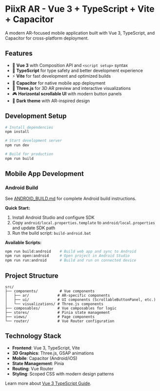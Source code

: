 # PiixR AR - Vue 3 + TypeScript + Vite + Capacitor

A modern AR-focused mobile application built with Vue 3, TypeScript, and Capacitor for cross-platform deployment.

## Features

- 🎯 **Vue 3** with Composition API and `<script setup>` syntax
- 🔧 **TypeScript** for type safety and better development experience  
- ⚡ **Vite** for fast development and optimized builds
- 📱 **Capacitor** for native mobile app deployment
- 🎨 **Three.js** for 3D AR preview and interactive visualizations
- 🎮 **Horizontal scrollable UI** with modern button panels
- 🌙 **Dark theme** with AR-inspired design

## Development Setup

```bash
# Install dependencies
npm install

# Start development server
npm run dev

# Build for production
npm run build
```

## Mobile App Development

### Android Build

See [ANDROID_BUILD.md](./ANDROID_BUILD.md) for complete Android build instructions.

**Quick Start:**
1. Install Android Studio and configure SDK
2. Copy `android/local.properties.template` to `android/local.properties` and update SDK path
3. Run the build script: `build-android.bat`

**Available Scripts:**
```bash
npm run build:android    # Build web app and sync to Android
npm run open:android     # Open project in Android Studio  
npm run run:android      # Build and run on connected device
```

## Project Structure

```
src/
├── components/          # Vue components
│   ├── ar/             # AR-specific components  
│   ├── ui/             # UI components (ScrollableButtonPanel, etc.)
│   └── visualizations/ # Three.js components
├── composables/        # Vue composables for logic
├── stores/             # Pinia state management
├── views/              # Page components
└── router/             # Vue Router configuration
```

## Technology Stack

- **Frontend**: Vue 3, TypeScript, Vite
- **3D Graphics**: Three.js, GSAP animations
- **Mobile**: Capacitor (Android/iOS)
- **State Management**: Pinia
- **Routing**: Vue Router
- **Styling**: Scoped CSS with modern design patterns

Learn more about [Vue 3 TypeScript Guide](https://vuejs.org/guide/typescript/overview.html#project-setup).
